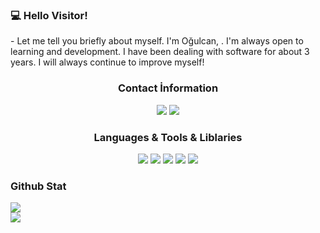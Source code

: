 
<h3>💻 Hello Visitor!</h3> 
- Let me tell you briefly about myself. I'm Oğulcan, . I'm always open to learning and development.
I have been dealing with software for about 3 years. I will always continue to improve myself!

<div align="center">
<h3>Contact İnformation</h3>
<a href="https://discord.com/users/1012438721838202930" target"blank_"><img src="https://img.shields.io/badge/discord%20-111111.svg?&style=for-the-badge&logo=discord&logoColor=white"></a>
<a href="/" target"blank_"><img src="https://img.shields.io/badge/Spotify%20-111111.svg?&style=for-the-badge&logo=spotify&logoColor=white"></a>
</div>


<div align="center">
<h3>Languages & Tools & Liblaries</h3>
<a <img src="https://img.shields.io/badge/JavaScript%20-111111.svg?&style=for-the-badge&logo=JavaScript&logoColor=white"> </a>

<img src="https://img.shields.io/badge/Node.js%20-111111.svg?&style=for-the-badge&logo=Node.js&logoColor=white">
<img src="https://img.shields.io/badge/Python%20-111111.svg?&style=for-the-badge&logo=Python&logoColor=white">
<img src="https://img.shields.io/badge/Discord.Js%20-111111.svg?&style=for-the-badge&logo=Discord.Js&logoColor=white">
<img src="https://img.shields.io/badge/HTML5%20-111111.svg?&style=for-the-badge&logo=HTML5&logoColor=white">
<img src="https://img.shields.io/badge/CSS%20-111111.svg?&style=for-the-badge&logo=CSS3&logoColor=white">
</div>


<div >
<h3>Github Stat</h3>
 <div><img src="https://komarev.com/ghpvc/?username=TheAxioma&&label=PROFILE+VIEWS&color=grey"/></div>
   <a href="https://github.com/theaxioma" target="_blank">
      <img src="https://github-readme-stats.vercel.app/api/?username=TheAxioma&show_icons=true&title_color=fff&icon_color=79ff97&text_color=9f9f9f&bg_color=151515">
   </a>
</div>
